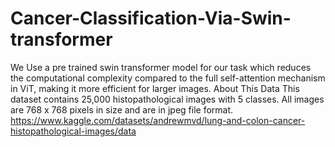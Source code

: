 # Cancer-Classification-Via-Swin-transformer
We Use a pre trained swin transformer model for our task which reduces the computational complexity compared to the full self-attention mechanism in ViT, making it more efficient for larger images.
About This Data
This dataset contains 25,000 histopathological images with 5 classes. All images are 768 x 768 pixels in size and are in jpeg file format.
https://www.kaggle.com/datasets/andrewmvd/lung-and-colon-cancer-histopathological-images/data
